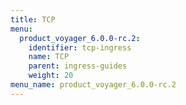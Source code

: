 ```yaml
---
title: TCP
menu:
  product_voyager_6.0.0-rc.2:
    identifier: tcp-ingress
    name: TCP
    parent: ingress-guides
    weight: 20
menu_name: product_voyager_6.0.0-rc.2
---
```

